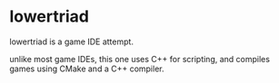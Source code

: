 # lowertriad

lowertriad is a game IDE attempt.

unlike most game IDEs, this one uses C++ for scripting, and compiles games using CMake and a C++ compiler.
